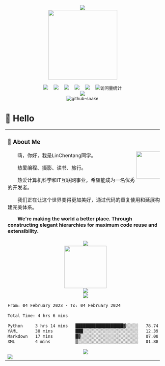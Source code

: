 <div align="center">
  
  <!-- dynamic typing effect 动态打字效果 -->
  <div>
    <a href="https://blog.sunguoqi.com/">
      <img src="https://readme-typing-svg.demolab.com?font=Fira+Code&pause=1000&width=435&lines=print(%22Hello%2C%20World%22);LinChentang同学祝您今天愉快!&center=true&size=27" />
    </a>
  </div>

  <!-- knock code pictures 敲代码的图片 -->
  <picture>
    <source media="(prefers-color-scheme: dark)" srcset="https://cdn.jsdelivr.net/gh/LinChentang/LinChentang/assets/images/coding.gif" />
    <source media="(prefers-color-scheme: light)" srcset="https://cdn.jsdelivr.net/gh/LinChentang/LinChentang/assets/images/developer.svg" height="225px" />
    <img src="https://cdn.jsdelivr.net/gh/LinChentang/LinChentang/assets/images/coding.gif" />
  </picture>

  <!-- for beauty 留个空行好看点 -->
  <div>&nbsp;</div>
  
  <!-- profile logo 个人资料徽标 -->
  <div>
    <a href="https://www.youtube.com/feed/you"><img src="https://img.shields.io/badge/YouTube-油管-c32136" /></a>&emsp;
    <a href="https://mp.weixin.qq.com/mp/profile_ext?action=home&__biz=Mzg5OTc0MjcxNQ==&scene=124#wechat_redirect"><img src="https://img.shields.io/badge/WeChat-微信-07c160" /></a>&emsp;
    <a href="https://space.bilibili.com/346629528?spm_id_from=333.1007.0.0"><img src="https://img.shields.io/badge/Bilibili-B站-ff69b4" /></a>&emsp;
    <a href="https://blog.csdn.net/weixin_64266899?spm=1011.2124.3001.5343"><img src="https://img.shields.io/badge/CSDN-论坛-c32136" /></a>&emsp;
    <a href="https://www.zhihu.com/people/yu-chen-63-69-85"><img src="https://img.shields.io/badge/Zhihu-知乎-blue" /></a>&emsp;
    <!-- visitor statistics logo 访问量统计徽标 -->
    <img src="https://komarev.com/ghpvc/?username=LinChentang&label=Views&color=0e75b6&style=flat" alt="访问量统计" />
    <div align="center"> <img src="https://komarev.com/ghpvc/?username=LinChentang&color=green"/> </div>
  </div>

  <!-- Snake Code Contribution Map 贪吃蛇代码贡献图 -->
  <picture>
    <source media="(prefers-color-scheme: dark)" srcset="https://cdn.jsdelivr.net/gh/LinChentang/LinChentang/profile-snake-contrib/github-contribution-grid-snake-dark.svg" />
    <source media="(prefers-color-scheme: light)" srcset="https://cdn.jsdelivr.net/gh/LinChentang/LinChentang/profile-snake-contrib/github-contribution-grid-snake.svg" />
    <img alt="github-snake" src="https://cdn.jsdelivr.net/gh/LinChentang/LinChentang/profile-snake-contrib/github-contribution-grid-snake-dark.svg" />
  </picture>

</div>


#  🙋 Hello

<table>
  
<tr><td>

### 🤺 About Me

<img align="right" width="88" src="https://cdn.jsdelivr.net/gh/LinChentang/LinChentang/assets/images/steven.png" />

<p>&emsp;&emsp;嗨，你好，我是LinChentang同学。</p>
<p>&emsp;&emsp;热爱编程、摄影、读书、旅行。</p>
<p>&emsp;&emsp;热爱计算机科学和IT互联网事业，希望能成为一名优秀的开发者。</p>
<p>&emsp;&emsp;我们正在让这个世界变得更加美好，通过代码的重复使用和延展构建完美体系。</p>
<p><strong>&emsp;&emsp;We're making the world a better place. Through constructing elegant hierarchies for maximum code reuse and extensibility.</strong></p>

</td></tr>

<tr><td>

<!-- ########################################## 分割 

<!-- GitHub 数据统计 -->
<div align="center">
    <img  src="https://github-readme-stats-git-masterrstaa-rickstaa.vercel.app/api/top-langs/?username=LinChentang&hide_title=true&hide_border=true&layout=compact&langs_count=6&text_color=000&icon_color=fff&bg_color=0,52fa5a,4dfcff,c64dff&theme=graywhite" />
</div>

<div align="center">
    <img height="137px" src="https://github-readme-stats-git-masterrstaa-rickstaa.vercel.app/api?username=LinChentang&hide_title=true&hide_border=true&show_icons=trueline_height=21&text_color=000&icon_color=000&bg_color=0,ea6161,ffc64d,fffc4d,52fa5a&theme=graywhite" />
</div>

<!-- github-readme-streak-stats 连续提交代码天数记录 -->
<div align="center">
    <img  src="https://github-readme-streak-stats.herokuapp.com/?user=LinChentang&theme=dark&hide_border=true" />
</div>

<!-- GitHub 奖杯🏆 -->
<div align="center">
  <img  src="https://github-profile-trophy.vercel.app/?username=LinChentang&theme=gruvbox&row=1&column=7&no-frame=true&no-bg=true" />
</div>

<!--START_SECTION:waka-->

```txt
From: 04 February 2023 - To: 04 February 2024

Total Time: 4 hrs 6 mins

Python     3 hrs 14 mins   ███████████████████▓░░░░░   78.74 %
YAML       30 mins         ███░░░░░░░░░░░░░░░░░░░░░░   12.39 %
Markdown   17 mins         █▓░░░░░░░░░░░░░░░░░░░░░░░   07.00 %
XML        4 mins          ▒░░░░░░░░░░░░░░░░░░░░░░░░   01.88 %
```

<!--END_SECTION:waka-->

<!-- GitHub Activity Graph GitHub 活动图 -->
<div align="center">
    <img src="https://github-readme-activity-graph.vercel.app/graph?username=LinChentang&theme=github" />
</div>

<!-- profile-3d-contrib 3D贡献图-->
<picture>
  <source media="(prefers-color-scheme: dark)" srcset="https://cdn.jsdelivr.net/gh/LinChentang/LinChentang/profile-3d-contrib/profile-night-rainbow.svg" />
  <source media="(prefers-color-scheme: light)" srcset="https://cdn.jsdelivr.net/gh/LinChentang/LinChentang/profile-3d-contrib/profile-gitblock.svg" />
  <img src="https://cdn.jsdelivr.net/gh/LinChentang/LinChentang/profile-3d-contrib/profile-night-rainbow.svg" />
</picture>

</div>